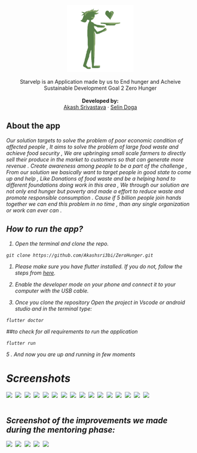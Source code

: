 <p align="center">
  <a href="">
    <img src="https://github.com/Akashsri3bi/ZeroHunger/blob/main/hunger/assets/logo.png" alt="Logo" height="180">
  </a>

  <p align="center">
    Starvelp is an Application made by us to End hunger and Acheive Sustainable Development Goal 2 Zero Hunger
    <br />
    <br />
    <strong>Developed by:</strong>
    <br />
    <a href="https://github.com/Akashsri3bi">Akash Srivastava</a>
    ·
    <a href="https://github.com/selindoga">Selin Doga</a>
  </p>
</p>
  
  
## About the app

<i>
Our solution targets to solve the problem of poor economic condition of affected people , It aims to solve the problem of large food waste and achieve food security , We are upbringing small scale farmers to directly sell their produce in the market to customers so that can generate more revenue . Create awareness among people to be a part of the challenge , From our solution we basically want to target people in good state to come up and help , Like Donations of food waste and be a helping hand to different foundations doing work in this area , We through our solution are not only end hunger but poverty and made a effort to reduce waste and promote responsible consumption . Cause if 5 billion people join hands together we can end this problem in no time , than any single organization or work can ever can .


## How to run the app?

1. Open the terminal and clone the repo.

```
git clone https://github.com/Akashsri3bi/ZeroHunger.git
```


1. Please make sure you have flutter installed. If you do not, follow the steps from <a href="https://flutter.dev/docs/get-started/install" target="_blank">here</a>.


3. Enable the developer mode on your phone and connect it to your computer with the USB cable.

4. Once you clone the repository Open the project in Vscode or android studio and in the terminal type:

```
flutter doctor
```
##to check for all requirements to run the application
  
```
flutter run
```
5 . And now you are up and running in few moments

# Screenshots
<pre>
<img src="https://user-images.githubusercontent.com/73192627/160943806-3395c716-10c3-4c19-9fbd-8a4af9c21f60.png" width="250"> <img src="https://user-images.githubusercontent.com/73192627/160943695-21e91427-8f0c-49dd-b32d-9d575877c87e.jpg" width="250"> <img src="https://user-images.githubusercontent.com/73192627/160943964-58bafa79-c029-466e-9b46-a21e591337f0.jpg" width="250"> <img src="https://user-images.githubusercontent.com/73192627/160944136-6fa995cc-5334-44ee-ab13-29ef2aae1f07.jpg" width="250"> <img src="https://user-images.githubusercontent.com/73192627/160944969-f40f3be7-a36a-4dc8-beb4-d8fb90319505.jpg" width="250"> <img src="https://user-images.githubusercontent.com/73192627/160945462-29adb292-86f5-4c82-9d93-0a323f2b7a45.jpg" width="250"> <img src="https://user-images.githubusercontent.com/73192627/160945068-864b9d0b-5997-438a-bb42-6eac6fe041a5.jpg" width="250"> <img src="https://user-images.githubusercontent.com/73192627/160945077-32cc38e5-2192-4134-a7a9-bca56c152cc3.jpg" width="250"> <img src="https://user-images.githubusercontent.com/73192627/160944330-491898b2-9210-4134-802a-c8c3697f9234.jpg" width="250"> <img src="https://user-images.githubusercontent.com/73192627/160944320-104440df-916a-4887-a608-b50fa234cdf7.jpg" width="250"> <img src="https://user-images.githubusercontent.com/73192627/160944068-04c37fb3-9332-4e33-957d-d595d5442bd1.jpg" width="250"> <img src="https://user-images.githubusercontent.com/73192627/160944280-53ae563b-c99b-44e0-8bcb-79aa85cf5d08.jpg" width="250"> <img src="https://user-images.githubusercontent.com/73192627/160944161-0c6297eb-2ec6-478e-be37-06574502a5cf.jpg" width="250"> <img src="https://user-images.githubusercontent.com/73192627/160944205-7acc3d96-2efe-47f1-a9e5-87b1e0ad0f65.jpg" width="250"> <img src="https://user-images.githubusercontent.com/73192627/160944214-23bed9a8-bbf4-45a2-b1a2-e5875a1d0eae.jpg" width="250"> <img src="https://user-images.githubusercontent.com/73192627/160944363-f24e4f52-2fc4-4cf9-b7cd-b56264f6ecc3.jpg" width="250"> 

</pre>

## Screenshot of the improvements we made during the mentoring phase:
<pre>
<img src="https://user-images.githubusercontent.com/73192627/172268717-80caa708-3e8c-44aa-8a95-d7b12869e9b0.jpg" width="250"> <img src="https://user-images.githubusercontent.com/73192627/172268889-bf15cf30-fdc5-48f6-8b0e-356d4ef4f395.jpg" width="250"> <img src="https://user-images.githubusercontent.com/73192627/172268928-dde1e827-0f60-4634-a4ad-47c73cf77299.jpg" width="250"> <img src="https://user-images.githubusercontent.com/73192627/172268983-142bd28e-a0d4-4885-9741-71e4eaa1b341.jpg" width="250"> <img src="https://user-images.githubusercontent.com/73192627/172269241-a707a3aa-6401-481a-afbd-290a95c382f8.jpg" width="250">
</pre>
